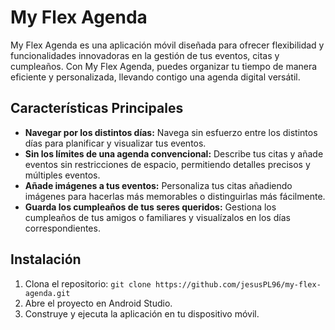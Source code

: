 # My Flex Agenda

My Flex Agenda es una aplicación móvil diseñada para ofrecer flexibilidad y funcionalidades innovadoras en la gestión de tus eventos, citas y cumpleaños. Con My Flex Agenda, puedes organizar tu tiempo de manera eficiente y personalizada, llevando contigo una agenda digital versátil.

## Características Principales

- **Navegar por los distintos días:** Navega sin esfuerzo entre los distintos días para planificar y visualizar tus eventos.
- **Sin los límites de una agenda convencional:** Describe tus citas y añade eventos sin restricciones de espacio, permitiendo detalles precisos y múltiples eventos.
- **Añade imágenes a tus eventos:** Personaliza tus citas añadiendo imágenes para hacerlas más memorables o distinguirlas más fácilmente.
- **Guarda los cumpleaños de tus seres queridos:** Gestiona los cumpleaños de tus amigos o familiares y visualízalos en los días correspondientes.

  
## Instalación

1. Clona el repositorio: `git clone https://github.com/jesusPL96/my-flex-agenda.git`
2. Abre el proyecto en Android Studio.
3. Construye y ejecuta la aplicación en tu dispositivo móvil.
